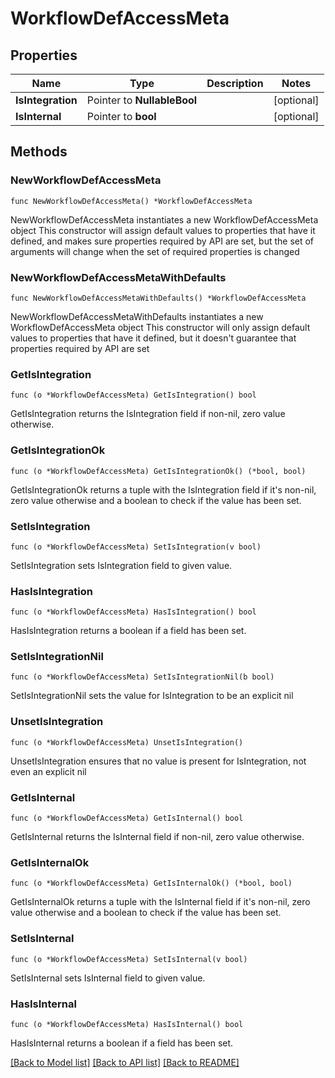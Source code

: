 # WorkflowDefAccessMeta

## Properties

Name | Type | Description | Notes
------------ | ------------- | ------------- | -------------
**IsIntegration** | Pointer to **NullableBool** |  | [optional] 
**IsInternal** | Pointer to **bool** |  | [optional] 

## Methods

### NewWorkflowDefAccessMeta

`func NewWorkflowDefAccessMeta() *WorkflowDefAccessMeta`

NewWorkflowDefAccessMeta instantiates a new WorkflowDefAccessMeta object
This constructor will assign default values to properties that have it defined,
and makes sure properties required by API are set, but the set of arguments
will change when the set of required properties is changed

### NewWorkflowDefAccessMetaWithDefaults

`func NewWorkflowDefAccessMetaWithDefaults() *WorkflowDefAccessMeta`

NewWorkflowDefAccessMetaWithDefaults instantiates a new WorkflowDefAccessMeta object
This constructor will only assign default values to properties that have it defined,
but it doesn't guarantee that properties required by API are set

### GetIsIntegration

`func (o *WorkflowDefAccessMeta) GetIsIntegration() bool`

GetIsIntegration returns the IsIntegration field if non-nil, zero value otherwise.

### GetIsIntegrationOk

`func (o *WorkflowDefAccessMeta) GetIsIntegrationOk() (*bool, bool)`

GetIsIntegrationOk returns a tuple with the IsIntegration field if it's non-nil, zero value otherwise
and a boolean to check if the value has been set.

### SetIsIntegration

`func (o *WorkflowDefAccessMeta) SetIsIntegration(v bool)`

SetIsIntegration sets IsIntegration field to given value.

### HasIsIntegration

`func (o *WorkflowDefAccessMeta) HasIsIntegration() bool`

HasIsIntegration returns a boolean if a field has been set.

### SetIsIntegrationNil

`func (o *WorkflowDefAccessMeta) SetIsIntegrationNil(b bool)`

 SetIsIntegrationNil sets the value for IsIntegration to be an explicit nil

### UnsetIsIntegration
`func (o *WorkflowDefAccessMeta) UnsetIsIntegration()`

UnsetIsIntegration ensures that no value is present for IsIntegration, not even an explicit nil
### GetIsInternal

`func (o *WorkflowDefAccessMeta) GetIsInternal() bool`

GetIsInternal returns the IsInternal field if non-nil, zero value otherwise.

### GetIsInternalOk

`func (o *WorkflowDefAccessMeta) GetIsInternalOk() (*bool, bool)`

GetIsInternalOk returns a tuple with the IsInternal field if it's non-nil, zero value otherwise
and a boolean to check if the value has been set.

### SetIsInternal

`func (o *WorkflowDefAccessMeta) SetIsInternal(v bool)`

SetIsInternal sets IsInternal field to given value.

### HasIsInternal

`func (o *WorkflowDefAccessMeta) HasIsInternal() bool`

HasIsInternal returns a boolean if a field has been set.


[[Back to Model list]](../README.md#documentation-for-models) [[Back to API list]](../README.md#documentation-for-api-endpoints) [[Back to README]](../README.md)



